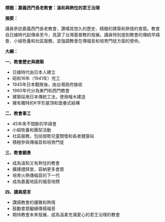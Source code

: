 **標題：嘉義西門長老教會：溫和與熱忱的君王治理**

**摘要：**

講員參訪嘉義西門長老教會，讚嘆其悠久的歷史、精緻的建築和熱情的會眾。教會自日據時代起傳承至今，見證了台灣基督教的發展。講員特別提到教會的傳統早禱會、小組牧養和社區服務，並強調教會在傳福音和培育門徒方面的使命。

**大綱：**

**一、教會歷史與建築**
* 日據時代由日本人建立
* 昭和16年（1941年）完工
* 1945年日本戰敗後，由台灣政府接收
* 1960年代分為東門和西門教會
* 建築採用日本傳統工法，使用檜木建造
* 擁有獨特的K字形屋頂和堡壘式結構

**二、教會事工**
* 45年來不間斷的早禱會
* 小組牧養和團契活動
* 社區服務，包括弱勢兒童關懷和長者健康站
* 積極參與傳福音和培育門徒

**三、教會願景**
* 成為溫和又有熱忱的教會
* 擴建禮拜堂，容納更多會眾
* 培育火熱傳福音的下一代
* 成為嘉義地區的福音地標

**四、講員感言**
* 讚揚教會的優雅和熱情
* 鼓勵會眾繼續傳揚福音
* 期待教會未來發展，成為溫柔充滿愛心的君王治理的教會